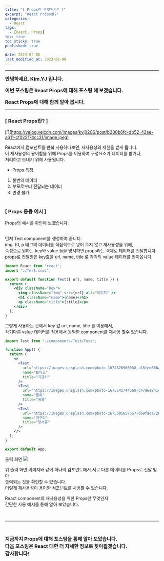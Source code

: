 ```yaml
---
title: "[ Props란 무엇인가? ]"
excerpt: "React Props란?"
categories:
  - React
tags:
  - [React, Props]
toc: true
toc_sticky: true
published: true

date: 2023-02-08
last_modified_at: 2023-02-08
---
```


---

<span style='font-size:1rem'>**안녕하세요. Kim.YJ 입니다.**</span>

<span style='font-size:1rem'>**이번 포스팅은 React Props에 대해 포스팅 해 보겠습니다.**</span>

<span style='font-size:1rem'>**React Props에 대해 함께 알아 봅시다.**</span>

---

### [ React Props란? ] <br>

<a href="https://velog.velcdn.com/images/kyj0206/post/b280b6fc-db52-42ae-a611-cf022f74cc31/image.jpeg">
![](https://velog.velcdn.com/images/kyj0206/post/b280b6fc-db52-42ae-a611-cf022f74cc31/image.jpeg)
</a>

React에서 컴포넌트를 반복 사용하다보면, 재사용성의 제한을 받게 됩니다. <br>
이 재사용성의 용이함을 위해 Props를 이용하여 구성요소가 데이터를 받거나, <br>
처리하고 보내기 위해 사용됩니다. <br>

- Props 특징

1. 불변의 데이터
2. 부모로부터 전달되는 데이터
3. 변경 불가
   <br><br>

### [ Props 응용 예시 ] <br/>

Props의 예시를 확인해 보겠습니다.<br><br>

먼저 Test component를 생성하여 줍니다.<br>
img, h1, p 태그의 데이터를 직접적으로 넣어 주지 않고 재사용성을 위해, <br>
속성으로 원하는 key와 value 들을 명시하면 props라는 객체로 데이터를 전달합니다. <br>
props로 전달받은 key값을 url, name, title 로 각각의 value 데이터를 받아옵니다.

```jsx
import React from "react";
import "./Test.scss";

export default function Test({ url, name, title }) {
  return (
    <div className="box">
      <img className="img" src={url} alt="이미지" />
      <h1 className="name">{name}</h1>
      <p className="title">{title}</p>
    </div>
  );
}
```

그렇게 사용하는 곳에서 key 값 url, name, title 를 이용해서,<br>
각기다른 value 데이터를 적용해서 동일한 component를 재사용 할수 있습니다.

```jsx
import Test from "./components/Test/Test";

function App() {
  return (
    <>
      <Test
        url="https://images.unsplash.com/photo-1674376906038-a18fed600a55?ixlib=rb-4.0.3&ixid=MnwxMjA3fDB8MHx0b3BpYy1mZWVkfDExfHRvd0paRnNrcEdnfHxlbnwwfHx8fA%3D%3D&auto=format&fit=crop&w=500&q=60"
        name="토마스"
        title="기관차"
      />
      <Test
        url="https://images.unsplash.com/photo-1675541744669-c4796e241421?ixlib=rb-4.0.3&ixid=MnwxMjA3fDB8MHx0b3BpYy1mZWVkfDEyfHRvd0paRnNrcEdnfHxlbnwwfHx8fA%3D%3D&auto=format&fit=crop&w=500&q=60"
        name="둘리"
        title="공룡"
      />
      <Test
        url="https://images.unsplash.com/photo-1675505657657-d69fada7287c?ixlib=rb-4.0.3&ixid=MnwxMjA3fDB8MHx0b3BpYy1mZWVkfDE1fHRvd0paRnNrcEdnfHxlbnwwfHx8fA%3D%3D&auto=format&fit=crop&w=500&q=60"
        name="개구리"
        title="양서류"
      />
    </>
  );
}

export default App;
```

출력 화면
<a href="https://velog.velcdn.com/images/kyj0206/post/d521919e-78c0-4642-aea5-30d0e21a90d8/image.png">
![](https://velog.velcdn.com/images/kyj0206/post/d521919e-78c0-4642-aea5-30d0e21a90d8/image.png)
</a>

위 출력 화면 이미지와 같이 하나의 컴포넌트에서 서로 다른 데이터를 Props로 전달 받아 <br>
출력되는 것을 확인할 수 있습니다.<br>
이렇게 재사용성이 용이한 컴포넌트를 사용할 수 있습니다.

React component의 재사용성을 위한 Props란 무엇인지<br>
간단한 사용 예시를 통해 알아 보았습니다.

<br>

---

<br>

<span style='font-size:1rem'> **지금까지 Props에 대해 포스팅을 통해 알아 보았습니다.** </span><br>
<span style='font-size:1rem'> **다음 포스팅은 React 대한 더 자세한 정보로 찾아뵙겠습니다.** </span><br>
<span style='font-size:1rem'> **감사합니다!** </span>
